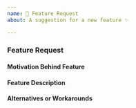 ```yaml
---
name: 🚀 Feature Request
about: A suggestion for a new feature ✨

---
```


### Feature Request

#### Motivation Behind Feature
<!-- Why should this feature be implemented? What problem does it solve? -->

#### Feature Description
<!-- Describe your feature request in detail -->
<!-- Please provide any code examples or screenshots of what this feature would look like -->
<!-- Are there any drawbacks? Will this break anything for existing users? -->

#### Alternatives or Workarounds
<!-- Describe alternatives or workarounds you are currently using -->
<!-- Are there ways to do this with existing actions and plugins? -->
